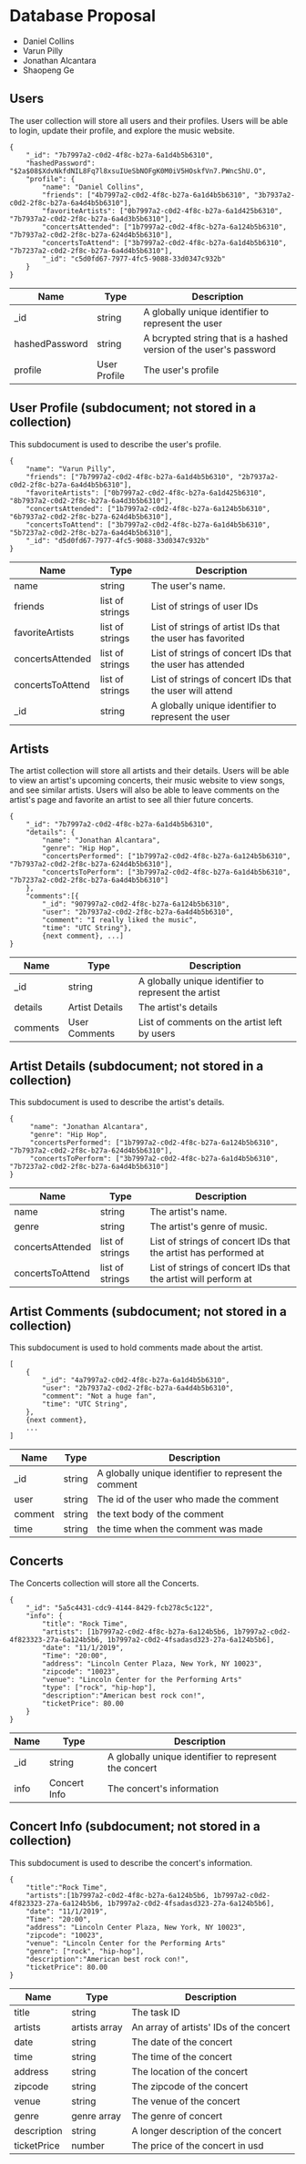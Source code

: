 # Database Proposal

* Daniel Collins
* Varun Pilly
* Jonathan Alcantara
* Shaopeng Ge 

## Users

The user collection will store all users and their profiles. Users will be able to login, update their profile, and explore the music website.

```
{
    "_id": "7b7997a2-c0d2-4f8c-b27a-6a1d4b5b6310",
    "hashedPassword": "$2a$08$XdvNkfdNIL8Fq7l8xsuIUeSbNOFgK0M0iV5HOskfVn7.PWncShU.O",
    "profile": {
        "name": "Daniel Collins",
        "friends": ["4b7997a2-c0d2-4f8c-b27a-6a1d4b5b6310", "3b7937a2-c0d2-2f8c-b27a-6a4d4b5b6310"],
        "favoriteArtists": ["0b7997a2-c0d2-4f8c-b27a-6a1d425b6310", "7b7937a2-c0d2-2f8c-b27a-6a4d3b5b6310"],
        "concertsAttended": ["1b7997a2-c0d2-4f8c-b27a-6a124b5b6310", "7b7937a2-c0d2-2f8c-b27a-624d4b5b6310"],
        "concertsToAttend": ["3b7997a2-c0d2-4f8c-b27a-6a1d4b5b6310", "7b7237a2-c0d2-2f8c-b27a-6a4d4b5b6310"],
        "_id": "c5d0fd67-7977-4fc5-9088-33d0347c932b"
    }
}
```

| Name | Type | Description |
|------|------|-------------|
| _id  | string | A globally unique identifier to represent the user |
| hashedPassword | string | A bcrypted string that is a hashed version of the user's password |
| profile | User Profile | The user's profile | 

## User Profile (subdocument; not stored in a collection)

This subdocument is used to describe the user's profile.

```
{
    "name": "Varun Pilly",
    "friends": ["7b7997a2-c0d2-4f8c-b27a-6a1d4b5b6310", "2b7937a2-c0d2-2f8c-b27a-6a4d4b5b6310"],
    "favoriteArtists": ["0b7997a2-c0d2-4f8c-b27a-6a1d425b6310", "8b7937a2-c0d2-2f8c-b27a-6a4d3b5b6310"],
    "concertsAttended": ["1b7997a2-c0d2-4f8c-b27a-6a124b5b6310", "6b7937a2-c0d2-2f8c-b27a-624d4b5b6310"],
    "concertsToAttend": ["3b7997a2-c0d2-4f8c-b27a-6a1d4b5b6310", "5b7237a2-c0d2-2f8c-b27a-6a4d4b5b6310"],
    "_id": "d5d0fd67-7977-4fc5-9088-33d0347c932b"
}
```

| Name | Type | Description |
|------|------|-------------|
| name | string | The user's name. | 
| friends | list of strings | List of strings of user IDs |
| favoriteArtists | list of strings | List of strings of artist IDs that the user has favorited|
| concertsAttended | list of strings | List of strings of concert IDs that the user has attended |
| concertsToAttend | list of strings | List of strings of concert IDs that the user will attend |
| _id  | string | A globally unique identifier to represent the user |


## Artists

The artist collection will store all artists and their details. Users will be able to view an artist's upcoming concerts, their music website to view songs, and see similar artists. Users will also be able to leave comments on the artist's page and favorite an artist to see all thier future concerts.

```
{
    "_id": "7b7997a2-c0d2-4f8c-b27a-6a1d4b5b6310",
    "details": {
        "name": "Jonathan Alcantara",
        "genre": "Hip Hop",
        "concertsPerformed": ["1b7997a2-c0d2-4f8c-b27a-6a124b5b6310", "7b7937a2-c0d2-2f8c-b27a-624d4b5b6310"],
        "concertsToPerform": ["3b7997a2-c0d2-4f8c-b27a-6a1d4b5b6310", "7b7237a2-c0d2-2f8c-b27a-6a4d4b5b6310"]
    },
    "comments":[{
        "_id": "907997a2-c0d2-4f8c-b27a-6a124b5b6310",
        "user": "2b7937a2-c0d2-2f8c-b27a-6a4d4b5b6310",
        "comment": "I really liked the music",
        "time": "UTC String"},
        {next comment}, ...]
}
```

| Name | Type | Description |
|------|------|-------------|
| _id  | string | A globally unique identifier to represent the artist |
| details | Artist Details | The artist's details | 
| comments | User Comments | List of comments on the artist left by users | 

## Artist Details (subdocument; not stored in a collection)

This subdocument is used to describe the artist's details.

```
{
     "name": "Jonathan Alcantara",
     "genre": "Hip Hop",
     "concertsPerformed": ["1b7997a2-c0d2-4f8c-b27a-6a124b5b6310", "7b7937a2-c0d2-2f8c-b27a-624d4b5b6310"],
     "concertsToPerform": ["3b7997a2-c0d2-4f8c-b27a-6a1d4b5b6310", "7b7237a2-c0d2-2f8c-b27a-6a4d4b5b6310"]
}
```

| Name | Type | Description |
|------|------|-------------|
| name | string | The artist's name. | 
| genre | string | The artist's genre of music. | 
| concertsAttended | list of strings | List of strings of concert IDs that the artist has performed at |
| concertsToAttend | list of strings | List of strings of concert IDs that the artist will perform at |

## Artist Comments (subdocument; not stored in a collection)

This subdocument is used to hold comments made about the artist.

```
[
    {
        "_id": "4a7997a2-c0d2-4f8c-b27a-6a1d4b5b6310",
        "user": "2b7937a2-c0d2-2f8c-b27a-6a4d4b5b6310",
        "comment": "Not a huge fan",
        "time": "UTC String",
    },
    {next comment}, 
    ...
]
```

| Name | Type | Description |
|------|------|-------------|
| _id  | string | A globally unique identifier to represent the comment | 
| user | string | The id of the user who made the comment | 
| comment | string | the text body of the comment |
| time | string | the time when the comment was made |

## Concerts

The Concerts collection will store all the Concerts. 

```
{
    "_id": "5a5c4431-cdc9-4144-8429-fcb278c5c122",
    "info": {
        "title": "Rock Time",
        "artists": [1b7997a2-c0d2-4f8c-b27a-6a124b5b6, 1b7997a2-c0d2-4f823323-27a-6a124b5b6, 1b7997a2-c0d2-4fsadasd323-27a-6a124b5b6],
        "date": "11/1/2019",
        "Time": "20:00",
        "address": "Lincoln Center Plaza, New York, NY 10023",
        "zipcode": "10023",
        "venue": "Lincoln Center for the Performing Arts"
        "type": ["rock", "hip-hop"],
        "description":"American best rock con!",
        "ticketPrice": 80.00
    }
}
```
| Name | Type | Description |
|------|------|-------------|
| _id  | string | A globally unique identifier to represent the concert |
| info | Concert Info | The concert's information |

## Concert Info (subdocument; not stored in a collection)

This subdocument is used to describe the concert's information.

```
{
    "title":"Rock Time",
    "artists":[1b7997a2-c0d2-4f8c-b27a-6a124b5b6, 1b7997a2-c0d2-4f823323-27a-6a124b5b6, 1b7997a2-c0d2-4fsadasd323-27a-6a124b5b6],
    "date": "11/1/2019",
    "Time": "20:00",
    "address": "Lincoln Center Plaza, New York, NY 10023",
    "zipcode": "10023",
    "venue": "Lincoln Center for the Performing Arts"
    "genre": ["rock", "hip-hop"],
    "description":"American best rock con!",
    "ticketPrice": 80.00
}
```
| Name | Type | Description |
|------|------|-------------|
| title | string | The task ID | 
| artists | artists array | An array of artists' IDs of the concert |
| date | string | The date of the concert |
| time | string | The time of the concert |
| address | string | The location of the concert |
| zipcode | string | The zipcode of the concert | 
| venue | string | The venue of the concert |
| genre | genre array | The genre of concert |
| description | string | A longer description of the concert |
| ticketPrice | number | The price of the concert in usd | 
